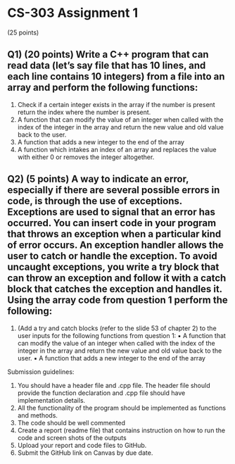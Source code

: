 # CS-303 Assignment 1
(25 points)

## Q1) (20 points) Write a C++ program that can read data (let’s say file that has 10 lines, and each line contains 10 integers) from a file into an array and perform the following functions:
1) Check if a certain integer exists in the array if the number is present return the index where the number is present.
2) A function that can modify the value of an integer when called with the index of the integer in the array and return the new value and old value back to the user.
3) A function that adds a new integer to the end of the array
4) A function which intakes an index of an array and replaces the value with either 0 or removes the integer altogether.

## Q2) (5 points) A way to indicate an error, especially if there are several possible errors in code, is through the use of exceptions. Exceptions are used to signal that an error has occurred. You can insert code in your program that throws an exception when a particular kind of error occurs. An exception handler allows the user to catch or handle the exception. To avoid uncaught exceptions, you write a try block that can throw an exception and follow it with a catch block that catches the exception and handles it. Using the array code from question 1 perform the following:
1) (Add a try and catch blocks (refer to the slide 53 of chapter 2) to the user inputs for the following functions from question 1:
▪ A function that can modify the value of an integer when called with the index of the integer in the array and return the new value and old value back to the user.
▪ A function that adds a new integer to the end of the array


Submission guidelines:
1) You should have a header file and .cpp file. The header file should provide the function declaration and .cpp file should have implementation details.
2) All the functionality of the program should be implemented as functions and methods.
3) The code should be well commented
4) Create a report (readme file) that contains instruction on how to run the code and screen shots of the outputs
5) Upload your report and code files to GitHub.
6) Submit the GitHub link on Canvas by due date.